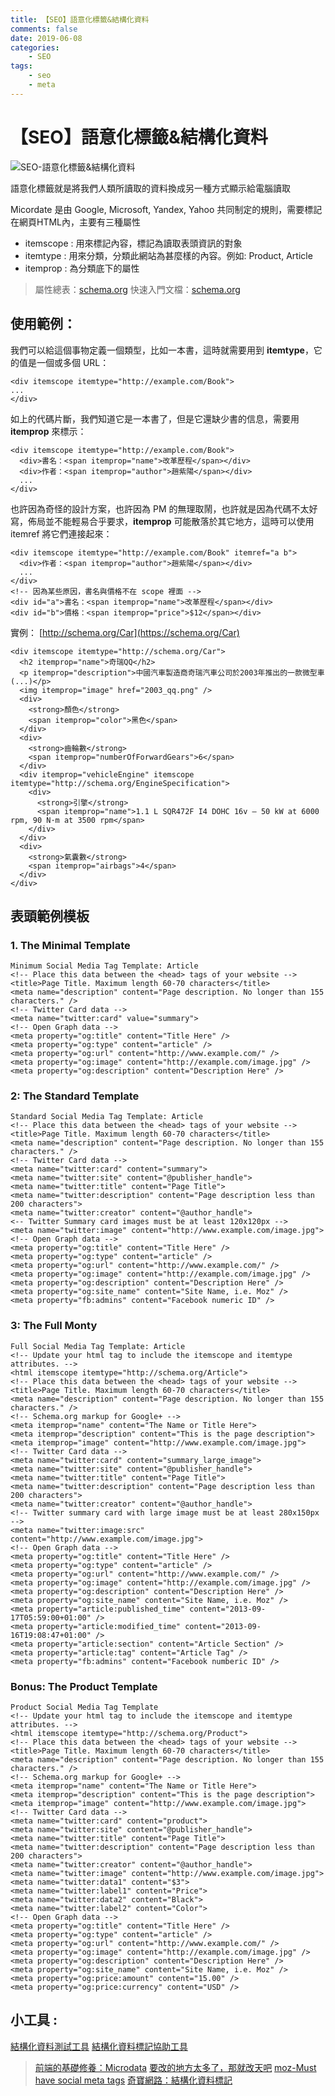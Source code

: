 ```yaml
---
title: 【SEO】語意化標籤&結構化資料
comments: false
date: 2019-06-08
categories:
    - SEO
tags:
    - seo
    - meta
---
```


# 【SEO】語意化標籤&結構化資料

![SEO-語意化標籤&結構化資料](1_E_KjW9-Tpp9rm-fCt79oGQ.png)

語意化標籤就是將我們人類所讀取的資料換成另一種方式顯示給電腦讀取

Micordate 是由 Google, Microsoft, Yandex, Yahoo 共同制定的規則，需要標記在網頁HTML內，主要有三種屬性

- itemscope : 用來標記內容，標記為讀取表頭資訊的對象
- itemtype : 用來分類，分類此網站為甚麼樣的內容。例如: Product, Article
- itemprop : 為分類底下的屬性

> 屬性總表：[schema.org](https://schema.org/docs/full.html)
快速入門文檔：[schema.org](https://schema.org/docs/gs.html)

## 使用範例：

我們可以給這個事物定義一個類型，比如一本書，這時就需要用到 **itemtype**，它的值是一個或多個 URL：
```
<div itemscope itemtype="http://example.com/Book">
...
</div>
```

如上的代碼片斷，我們知道它是一本書了，但是它還缺少書的信息，需要用 **itemprop** 來標示：
```
<div itemscope itemtype="http://example.com/Book">
  <div>書名：<span itemprop="name">改革歷程</span></div>
  <div>作者：<span itemprop="author">趙紫陽</span></div>
  ...
</div>
```

也許因為奇怪的設計方案，也許因為 PM 的無理取鬧，也許就是因為代碼不太好寫，佈局並不能輕易合乎要求，**itemprop** 可能散落於其它地方，這時可以使用 itemref 將它們連接起來：
```
<div itemscope itemtype="http://example.com/Book" itemref="a b">
  <div>作者：<span itemprop="author">趙紫陽</span></div>
  ...
</div>
<!-- 因為某些原因，書名與價格不在 scope 裡面 -->
<div id="a">書名：<span itemprop="name">改革歷程</span></div>
<div id="b">價格：<span itemprop="price">$12</span></div>
```

實例： [http://schema.org/Car](https://schema.org/Car)
```
<div itemscope itemtype="http://schema.org/Car">
  <h2 itemprop="name">奇瑞QQ</h2>
  <p itemprop="description">中國汽車製造商奇瑞汽車公司於2003年推出的一款微型車(...)</p>
  <img itemprop="image" href="2003_qq.png" />
  <div>
    <strong>顏色</strong>
    <span itemprop="color">黑色</span>
  </div>
  <div>
    <strong>齒輪數</strong>
    <span itemprop="numberOfForwardGears">6</span>
  </div>
  <div itemprop="vehicleEngine" itemscope itemtype="http://schema.org/EngineSpecification">
    <div>
      <strong>引擎</strong>
      <span itemprop="name">1.1 L SQR472F I4 DOHC 16v — 50 kW at 6000 rpm, 90 N·m at 3500 rpm</span>
    </div>
  </div>
  <div>
    <strong>氣囊數</strong>
    <span itemprop="airbags">4</span>
  </div>
</div>
```
## 表頭範例模板

### 1. The Minimal Template
```
Minimum Social Media Tag Template: Article
<!-- Place this data between the <head> tags of your website -->
<title>Page Title. Maximum length 60-70 characters</title>
<meta name="description" content="Page description. No longer than 155 characters." />
<!-- Twitter Card data -->
<meta name="twitter:card" value="summary">
<!-- Open Graph data -->
<meta property="og:title" content="Title Here" />
<meta property="og:type" content="article" />
<meta property="og:url" content="http://www.example.com/" />
<meta property="og:image" content="http://example.com/image.jpg" />
<meta property="og:description" content="Description Here" />
```

### 2: The Standard Template
```
Standard Social Media Tag Template: Article
<!-- Place this data between the <head> tags of your website -->
<title>Page Title. Maximum length 60-70 characters</title>
<meta name="description" content="Page description. No longer than 155 characters." />
<!-- Twitter Card data -->
<meta name="twitter:card" content="summary">
<meta name="twitter:site" content="@publisher_handle">
<meta name="twitter:title" content="Page Title">
<meta name="twitter:description" content="Page description less than 200 characters">
<meta name="twitter:creator" content="@author_handle">
<-- Twitter Summary card images must be at least 120x120px -->
<meta name="twitter:image" content="http://www.example.com/image.jpg">
<!-- Open Graph data -->
<meta property="og:title" content="Title Here" />
<meta property="og:type" content="article" />
<meta property="og:url" content="http://www.example.com/" />
<meta property="og:image" content="http://example.com/image.jpg" />
<meta property="og:description" content="Description Here" /> 
<meta property="og:site_name" content="Site Name, i.e. Moz" />
<meta property="fb:admins" content="Facebook numeric ID" />
```

### 3: The Full Monty
```
Full Social Media Tag Template: Article
<!-- Update your html tag to include the itemscope and itemtype attributes. -->
<html itemscope itemtype="http://schema.org/Article">
<!-- Place this data between the <head> tags of your website -->
<title>Page Title. Maximum length 60-70 characters</title>
<meta name="description" content="Page description. No longer than 155 characters." />
<!-- Schema.org markup for Google+ -->
<meta itemprop="name" content="The Name or Title Here">
<meta itemprop="description" content="This is the page description">
<meta itemprop="image" content="http://www.example.com/image.jpg">
<!-- Twitter Card data -->
<meta name="twitter:card" content="summary_large_image">
<meta name="twitter:site" content="@publisher_handle">
<meta name="twitter:title" content="Page Title">
<meta name="twitter:description" content="Page description less than 200 characters">
<meta name="twitter:creator" content="@author_handle">
<!-- Twitter summary card with large image must be at least 280x150px -->
<meta name="twitter:image:src" content="http://www.example.com/image.jpg">
<!-- Open Graph data -->
<meta property="og:title" content="Title Here" />
<meta property="og:type" content="article" />
<meta property="og:url" content="http://www.example.com/" />
<meta property="og:image" content="http://example.com/image.jpg" />
<meta property="og:description" content="Description Here" />
<meta property="og:site_name" content="Site Name, i.e. Moz" />
<meta property="article:published_time" content="2013-09-17T05:59:00+01:00" />
<meta property="article:modified_time" content="2013-09-16T19:08:47+01:00" />
<meta property="article:section" content="Article Section" />
<meta property="article:tag" content="Article Tag" />
<meta property="fb:admins" content="Facebook numberic ID" />
```

### Bonus: The Product Template
```
Product Social Media Tag Template
<!-- Update your html tag to include the itemscope and itemtype attributes. -->
<html itemscope itemtype="http://schema.org/Product">
<!-- Place this data between the <head> tags of your website -->
<title>Page Title. Maximum length 60-70 characters</title>
<meta name="description" content="Page description. No longer than 155 characters." />
<!-- Schema.org markup for Google+ -->
<meta itemprop="name" content="The Name or Title Here">
<meta itemprop="description" content="This is the page description">
<meta itemprop="image" content="http://www.example.com/image.jpg">
<!-- Twitter Card data -->
<meta name="twitter:card" content="product">
<meta name="twitter:site" content="@publisher_handle">
<meta name="twitter:title" content="Page Title">
<meta name="twitter:description" content="Page description less than 200 characters">
<meta name="twitter:creator" content="@author_handle">
<meta name="twitter:image" content="http://www.example.com/image.jpg">
<meta name="twitter:data1" content="$3">
<meta name="twitter:label1" content="Price">
<meta name="twitter:data2" content="Black">
<meta name="twitter:label2" content="Color">
<!-- Open Graph data -->
<meta property="og:title" content="Title Here" />
<meta property="og:type" content="article" />
<meta property="og:url" content="http://www.example.com/" />
<meta property="og:image" content="http://example.com/image.jpg" />
<meta property="og:description" content="Description Here" />
<meta property="og:site_name" content="Site Name, i.e. Moz" />
<meta property="og:price:amount" content="15.00" />
<meta property="og:price:currency" content="USD" />
```
## 小工具 :

[結構化資料測試工具](https://search.google.com/structured-data/testing-tool/u/0/)
[結構化資料標記協助工具](https://www.google.com/webmasters/markup-helper/u/0/)

> [前端的基礎修養：Microdata](https://lepture.com/zh/2015/fe-microdata)
[要改的地方太多了，那就改天吧](https://blog.user.today/html5-semantic-tag-and-microdata-seo/)
[moz-Must have social meta tags](https://moz.com/blog/meta-data-templates-123)
[奇寶網路：結構化資料標記](https://www.seoseo.com.tw/article_detail_208.html)